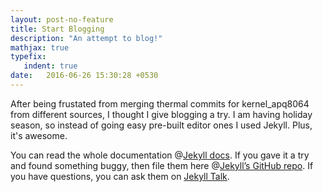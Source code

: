 ```yaml
---
layout: post-no-feature
title: Start Blogging
description: "An attempt to blog!"
mathjax: true
typefix:
   indent: true
date:   2016-06-26 15:30:28 +0530
---
```


 After being frustated from merging thermal commits for kernel_apq8064 from different sources, I thought I give blogging a try. I am having holiday season, so instead of going easy pre-built editor ones I used Jekyll. Plus, it's awesome.

You can read the whole documentation @[Jekyll docs][jekyll-docs]. If you gave it a try and found something buggy, then file them here @[Jekyll’s GitHub repo][jekyll-gh]. If you have questions, you can ask them on [Jekyll Talk][jekyll-talk].

[jekyll-docs]: http://jekyllrb.com/docs/home
[jekyll-gh]:   https://github.com/jekyll/jekyll
[jekyll-talk]: https://talk.jekyllrb.com/
